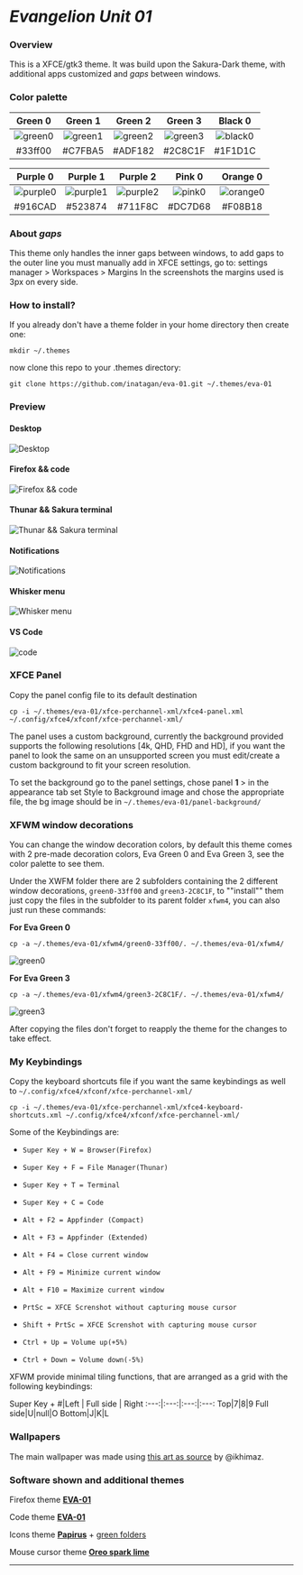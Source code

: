# *Evangelion Unit 01*
### Overview
This is a XFCE/gtk3 theme. It was build upon the Sakura-Dark theme, with additional apps customized and *gaps* between windows.
### Color palette
Green 0|Green 1|Green 2|Green 3|Black 0
:---:|:---:|:---:|:---:|:---:
![green0](./pictures/green0-33ff00.png)|![green1](./pictures/green1-C7FBA5.png)|![green2](./pictures/green2-ADF182.png)|![green3](./pictures/green3-2C8C1F.png)|![black0](./pictures/black0-1F1D1C.png)
#33ff00|#C7FBA5|#ADF182|#2C8C1F|#1F1D1C

Purple 0|Purple 1|Purple 2|Pink 0|Orange 0
:---:|:---:|:---:|:---:|:---:
![purple0](./pictures/purple0-916CAD.png)|![purple1](./pictures/purple1-523874.png)|![purple2](./pictures/purple2-711F8C.png)|![pink0](./pictures/pink0-DC7D68.png)|![orange0](./pictures/orange0-F08B18.png)
#916CAD|#523874|#711F8C|#DC7D68|#F08B18
### About *gaps*
This theme only handles the inner gaps between windows, to add gaps to the outer line you must manually add in XFCE settings, go to:
	settings manager > Workspaces > Margins
In the screenshots the margins used is 3px on every side.
### How to install?
If you already don't have a theme folder in your home directory then create one:

`mkdir ~/.themes`

now clone this repo to your .themes directory:

`git clone https://github.com/inatagan/eva-01.git ~/.themes/eva-01`
### Preview
#### Desktop
![Desktop](./pictures/desktop.png)
#### Firefox && code
![Firefox && code](./pictures/firefox-code.png)
#### Thunar && Sakura terminal
![Thunar && Sakura terminal](./pictures/thunar-sakura.png)
#### Notifications
![Notifications](./pictures/notifications.png)
#### Whisker menu
![Whisker menu](./pictures/whisker-menu.png)
#### VS Code
![code](./pictures/vscode.png)
### XFCE Panel
Copy the panel config file to its default destination

`cp -i ~/.themes/eva-01/xfce-perchannel-xml/xfce4-panel.xml ~/.config/xfce4/xfconf/xfce-perchannel-xml/`

The panel uses a custom background, currently the background provided supports the following resolutions [4k, QHD, FHD and HD], if you want the panel to look the same on an unsupported screen you must edit/create a custom background to fit your screen resolution.

To set the background go to the panel settings, chose panel **1** > in the appearance tab set Style to Background image and chose the appropriate file, the bg image should be in `~/.themes/eva-01/panel-background/`
### XFWM window decorations
You can change the window decoration colors, by default this theme comes with 2 pre-made decoration colors, Eva Green 0 and Eva Green 3, see the color palette to see them.

Under the XWFM folder there are 2 subfolders containing the 2 different window decorations, `green0-33ff00` and `green3-2C8C1F`, to ""install"" them just copy the files in the subfolder to its parent folder `xfwm4`, you can also just run these commands:

**For Eva Green 0**

`cp -a ~/.themes/eva-01/xfwm4/green0-33ff00/. ~/.themes/eva-01/xfwm4/`

![green0](./pictures/eva-green-0.png)

**For Eva Green 3**

`cp -a ~/.themes/eva-01/xfwm4/green3-2C8C1F/. ~/.themes/eva-01/xfwm4/`

![green3](./pictures/eva-green-3.png)

After copying the files don't forget to reapply the theme for the changes to take effect.
### My Keybindings
Copy the keyboard shortcuts file if you want the same keybindings as well to `~/.config/xfce4/xfconf/xfce-perchannel-xml/`

`cp -i ~/.themes/eva-01/xfce-perchannel-xml/xfce4-keyboard-shortcuts.xml ~/.config/xfce4/xfconf/xfce-perchannel-xml/`

Some of the Keybindings are:

* `Super Key + W = Browser(Firefox)`

* `Super Key + F = File Manager(Thunar)`

* `Super Key + T = Terminal`

* `Super Key + C = Code`

* `Alt + F2 = Appfinder (Compact)`

* `Alt + F3 = Appfinder (Extended)`

* `Alt + F4 = Close current window`

* `Alt + F9 = Minimize current window`

* `Alt + F10 = Maximize current window`

* `PrtSc = XFCE Screnshot without capturing mouse cursor`

* `Shift + PrtSc = XFCE Screnshot with capturing mouse cursor`

* `Ctrl + Up = Volume up(+5%)`

* `Ctrl + Down = Volume down(-5%)`

XFWM provide minimal tiling functions, that are arranged as a grid with the following keybindings:

Super Key +
#|Left | Full side | Right
:---:|:---:|:---:|:---:
Top|7|8|9
Full side|U|null|O
Bottom|J|K|L

### Wallpapers
The main wallpaper was made using [this art as source](https://www.instagram.com/p/CWGAOQgP0_H/?utm_medium=copy_link) by @ikhimaz.
### Software shown and additional themes
Firefox theme [**EVA-01**](https://addons.mozilla.org/en-US/firefox/addon/eva-01-theme/)

Code theme [**EVA-01**](https://marketplace.visualstudio.com/items?itemName=inatagan.eva-01-vscode-theme)

Icons theme [**Papirus**](https://github.com/PapirusDevelopmentTeam/papirus-icon-theme) + [green folders](https://github.com/PapirusDevelopmentTeam/papirus-folders)

Mouse cursor theme [**Oreo spark lime**](https://github.com/varlesh/oreo-cursors)

---
